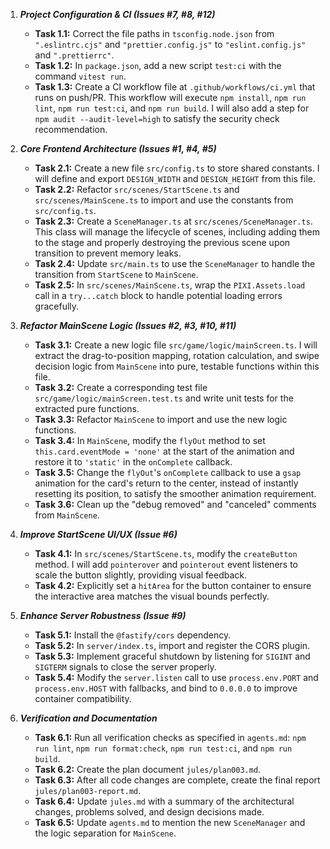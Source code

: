 1.  ***Project Configuration & CI (Issues #7, #8, #12)***
    *   **Task 1.1:** Correct the file paths in `tsconfig.node.json` from `".eslintrc.cjs"` and `"prettier.config.js"` to `"eslint.config.js"` and `".prettierrc"`.
    *   **Task 1.2:** In `package.json`, add a new script `test:ci` with the command `vitest run`.
    *   **Task 1.3:** Create a CI workflow file at `.github/workflows/ci.yml` that runs on push/PR. This workflow will execute `npm install`, `npm run lint`, `npm run test:ci`, and `npm run build`. I will also add a step for `npm audit --audit-level=high` to satisfy the security check recommendation.

2.  ***Core Frontend Architecture (Issues #1, #4, #5)***
    *   **Task 2.1:** Create a new file `src/config.ts` to store shared constants. I will define and export `DESIGN_WIDTH` and `DESIGN_HEIGHT` from this file.
    *   **Task 2.2:** Refactor `src/scenes/StartScene.ts` and `src/scenes/MainScene.ts` to import and use the constants from `src/config.ts`.
    *   **Task 2.3:** Create a `SceneManager.ts` at `src/scenes/SceneManager.ts`. This class will manage the lifecycle of scenes, including adding them to the stage and properly destroying the previous scene upon transition to prevent memory leaks.
    *   **Task 2.4:** Update `src/main.ts` to use the `SceneManager` to handle the transition from `StartScene` to `MainScene`.
    *   **Task 2.5:** In `src/scenes/MainScene.ts`, wrap the `PIXI.Assets.load` call in a `try...catch` block to handle potential loading errors gracefully.

3.  ***Refactor MainScene Logic (Issues #2, #3, #10, #11)***
    *   **Task 3.1:** Create a new logic file `src/game/logic/mainScreen.ts`. I will extract the drag-to-position mapping, rotation calculation, and swipe decision logic from `MainScene` into pure, testable functions within this file.
    *   **Task 3.2:** Create a corresponding test file `src/game/logic/mainScreen.test.ts` and write unit tests for the extracted pure functions.
    *   **Task 3.3:** Refactor `MainScene` to import and use the new logic functions.
    *   **Task 3.4:** In `MainScene`, modify the `flyOut` method to set `this.card.eventMode = 'none'` at the start of the animation and restore it to `'static'` in the `onComplete` callback.
    *   **Task 3.5:** Change the `flyOut`'s `onComplete` callback to use a `gsap` animation for the card's return to the center, instead of instantly resetting its position, to satisfy the smoother animation requirement.
    *   **Task 3.6:** Clean up the "debug removed" and "canceled" comments from `MainScene`.

4.  ***Improve StartScene UI/UX (Issue #6)***
    *   **Task 4.1:** In `src/scenes/StartScene.ts`, modify the `createButton` method. I will add `pointerover` and `pointerout` event listeners to scale the button slightly, providing visual feedback.
    *   **Task 4.2:** Explicitly set a `hitArea` for the button container to ensure the interactive area matches the visual bounds perfectly.

5.  ***Enhance Server Robustness (Issue #9)***
    *   **Task 5.1:** Install the `@fastify/cors` dependency.
    *   **Task 5.2:** In `server/index.ts`, import and register the CORS plugin.
    *   **Task 5.3:** Implement graceful shutdown by listening for `SIGINT` and `SIGTERM` signals to close the server properly.
    *   **Task 5.4:** Modify the `server.listen` call to use `process.env.PORT` and `process.env.HOST` with fallbacks, and bind to `0.0.0.0` to improve container compatibility.

6.  ***Verification and Documentation***
    *   **Task 6.1:** Run all verification checks as specified in `agents.md`: `npm run lint`, `npm run format:check`, `npm run test:ci`, and `npm run build`.
    *   **Task 6.2:** Create the plan document `jules/plan003.md`.
    *   **Task 6.3:** After all code changes are complete, create the final report `jules/plan003-report.md`.
    *   **Task 6.4:** Update `jules.md` with a summary of the architectural changes, problems solved, and design decisions made.
    *   **Task 6.5:** Update `agents.md` to mention the new `SceneManager` and the logic separation for `MainScene`.
